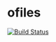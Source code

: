 # ofiles

[![Build Status](https://travis-ci.org/jabedude/ofiles.svg?branch=master)](https://travis-ci.org/jabedude/ofiles)
